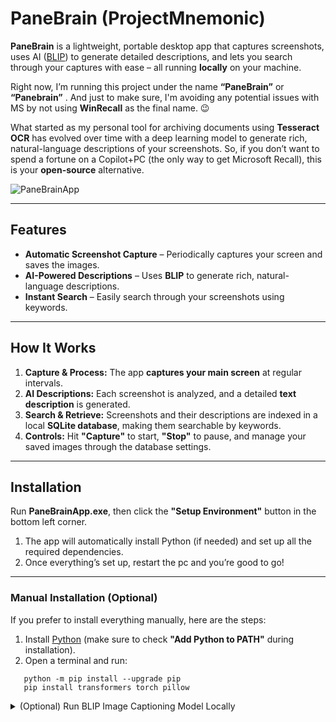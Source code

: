 # PaneBrain (ProjectMnemonic)

**PaneBrain** is a lightweight, portable desktop app that captures screenshots, uses AI ([BLIP](https://github.com/salesforce/BLIP)) to generate detailed descriptions, and lets you search through your captures with ease – all running **locally** on your machine.

Right now, I’m running this project under the name **“PaneBrain”** or **“Panebrain”** . And just to make sure, I'm avoiding any potential issues with MS by not using **WinRecall** as the final name. 😉

What started as my personal tool for archiving documents using **Tesseract OCR** has evolved over time with a deep learning model to generate rich, natural-language descriptions of your screenshots. So, if you don’t want to spend a fortune on a Copilot+PC (the only way to get Microsoft Recall), this is your **open-source** alternative.

![PaneBrainApp](https://github.com/user-attachments/assets/29f4b608-8d4e-4cc8-a721-6d70cc85a606)

---

## Features

- **Automatic Screenshot Capture** – Periodically captures your screen and saves the images.  
- **AI-Powered Descriptions** – Uses **BLIP** to generate rich, natural-language descriptions.  
- **Instant Search** – Easily search through your screenshots using keywords.  

---

## How It Works

1. **Capture & Process:** The app **captures your main screen** at regular intervals.  
2. **AI Descriptions:** Each screenshot is analyzed, and a detailed **text description** is generated.  
3. **Search & Retrieve:** Screenshots and their descriptions are indexed in a local **SQLite database**, making them searchable by keywords.  
4. **Controls:** Hit **"Capture"** to start, **"Stop"** to pause, and manage your saved images through the database settings.  

---

## Installation

Run **PaneBrainApp.exe**, then click the **"Setup Environment"** button in the bottom left corner.

1. The app will automatically install Python (if needed) and set up all the required dependencies.
2. Once everything’s set up, restart the pc and you’re good to go!

---

### Manual Installation (Optional)

If you prefer to install everything manually, here are the steps:  

1. Install [Python](https://www.python.org/downloads/) (make sure to check **"Add Python to PATH"** during installation).  
2. Open a terminal and run:  

```
   python -m pip install --upgrade pip
   pip install transformers torch pillow
```

<details>
<summary> (Optional) Run BLIP Image Captioning Model Locally</summary>

### 1. Clone the BLIP Model Repository

Fork and clone the BLIP model from Hugging Face:

```
git clone https://huggingface.co/Salesforce/blip-image-captioning-base
```
### 2. Modify describe_image.py
In Panebrain/describe_image.py file, change lines 9-10 to load the model locally:

```
processor = BlipProcessor.from_pretrained("./blip-image-captioning-base")
model = BlipForConditionalGeneration.from_pretrained("./blip-image-captioning-base")
```
This will use the locally downloaded files instead of fetching the model from the cloud.
</details>
